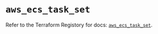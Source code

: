 # `aws_ecs_task_set`

Refer to the Terraform Registory for docs: [`aws_ecs_task_set`](https://registry.terraform.io/providers/hashicorp/aws/4.66.1/docs/resources/ecs_task_set).
